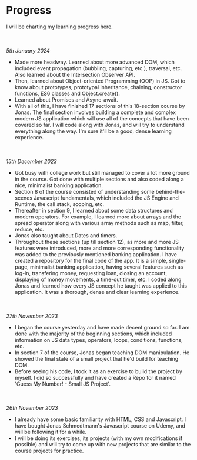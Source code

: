 # Progress
I will be charting my learning progress here.

<br></br>
<em> 5th January 2024 </em>
- Made more headway. Learned about more advanced DOM, which included event propagation (bubbling, capturing, etc.), traversal, etc. Also learned about the Intersection Observer API.
- Then, learned about Object-oriented Programming (OOP) in JS. Got to know about prototypes, prototypal inheritance, chaining, constructor functions, ES6 classes and Object.create().
- Learned about Promises and Async-await.
- With all of this, I have finished 17 sections of this 18-section course by Jonas. The final section involves building a complete and complex modern JS application which will use all of the concepts 
that have been covered so far. I will code along with Jonas, and will try to understand everything along the way. I'm sure it'll be a good, dense learning experience. 

<br></br>
<em> 15th December 2023 </em>
- Got busy with college work but still managed to cover a lot more ground in the course. Got done with multiple sections and also coded along a nice, minimalist banking application.
- Section 8 of the course consisted of understanding some behind-the-scenes Javascript fundamentals, which included the JS Engine and Runtime, the call stack, scoping, etc.
- Thereafter in section 9, I learned about some data structures and modern operators. For example, I learned more about arrays and the spread operator along with various array methods such as map, filter, reduce, etc.
- Jonas also taught about Dates and timers.
- Throughout these sections (up till section 12), as more and more JS features were introduced, more and more corresponding functionality was added to the previously mentioned banking application. I have 
created a repository for the final code of the app. It is a simple, single-page, minimalist banking application, having several features such as log-in, transfering money, requesting loan, closing an account, 
displaying of money movements, a time-out timer, etc. I coded along Jonas and learned how every JS concept he taught was applied to this application. It was a thorough, dense and clear learning experience.

<br></br>
<em> 27th November 2023 </em>
- I began the course yesterday and have made decent ground so far. I am done with the majority of the beginning sections, which included information on JS data types, operators, loops, conditions, functions, etc.
- In section 7 of the course, Jonas began teaching DOM manipulation. He showed the final state of a small project that he'd build for teaching DOM. 
- Before seeing his code, I took it as an exercise to build the project by myself. I did so successfully and have created a Repo for it named 'Guess My Number! - Small JS Project'.

<br></br>
<em> 26th November 2023 </em> 
- I already have some basic familiarity with HTML, CSS and Javascript. I have bought Jonas Schmedtmann's Javascript course on Udemy, and will be following it for a while.
- I will be doing its exercises, its projects (with my own modifications if possible) and will try to come up with new projects that are similar to the course projects for practice.
